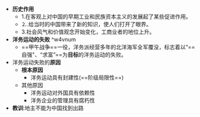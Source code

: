- **历史作用**
	- 1.在客观上对中国的早期工业和民族资本主义的发展起了某些促进作用。
	- ⒉.给当时的中国带来了新的知识，使人们打开了眼界。
	- 3.社会风气和价值观念开始变化，工商业者的地位上升。
- **洋务运动的失败** ^w4vnum
	- ==甲午战争==一役，洋务派经营多年的北洋海军全军覆没，标志着以“==自强"、“求富”==为**目标**的洋务运动的失败。 
- 洋务运动失败的**原因**
	- **根本原因**
		- 洋务运动具有封建性(==阶级局限性==)
	- 其他原因
		- 洋务运动对外国具有依赖性
		- 洋务企业的管理具有腐朽性
- **教训**:地主不能为中国找到出路
